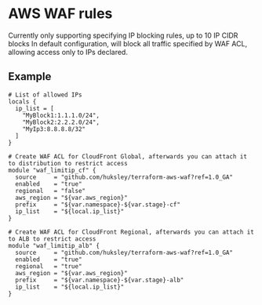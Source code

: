 # AWS WAF rules

Currently only supporting specifying IP blocking rules, up to 10 IP CIDR blocks
In default configuration, will block all traffic specified by WAF ACL, allowing access only to IPs declared.

## Example

```hcl
# List of allowed IPs
locals {
  ip_list = [
    "MyBlock1:1.1.1.0/24",
    "MyBlock2:2.2.2.0/24",
    "MyIp3:8.8.8.8/32"
  ]
}

# Create WAF ACL for CloudFront Global, afterwards you can attach it to distribution to restrict access
module "waf_limitip_cf" {
  source     = "github.com/huksley/terraform-aws-waf?ref=1.0_GA"
  enabled    = "true"
  regional   = "false"
  aws_region = "${var.aws_region}"
  prefix     = "${var.namespace}-${var.stage}-cf"
  ip_list    = "${local.ip_list}"
}

# Create WAF ACL for CloudFront Regional, afterwards you can attach it to ALB to restrict access
module "waf_limitip_alb" {
  source     = "github.com/huksley/terraform-aws-waf?ref=1.0_GA"
  enabled    = "true"
  regional   = "true"
  aws_region = "${var.aws_region}"
  prefix     = "${var.namespace}-${var.stage}-alb"
  ip_list    = "${local.ip_list}"
}
```
